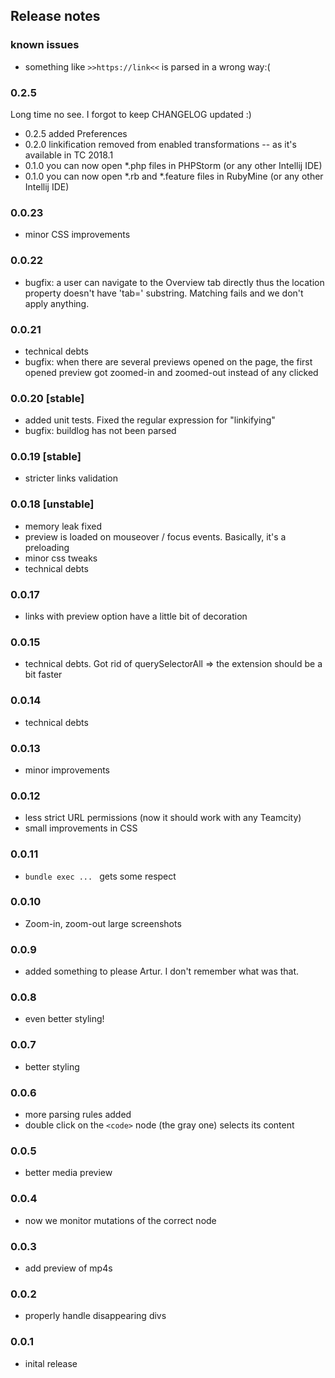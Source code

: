 

## Release notes

### known issues

* something like `>>https://link<<` is parsed in a wrong way:(

### 0.2.5

Long time no see. I forgot to keep CHANGELOG updated :)

* 0.2.5 added Preferences
* 0.2.0 linkification removed from enabled transformations -- as it's available in TC 2018.1
* 0.1.0 you can now open \*.php files in PHPStorm (or any other Intellij IDE)
* 0.1.0 you can now open \*.rb and \*.feature files in RubyMine (or any other Intellij IDE)


### 0.0.23

* minor CSS improvements

### 0.0.22

* bugfix: a user can navigate to the Overview tab directly thus the location property doesn't have 'tab=' substring. Matching fails and we don't apply anything.

### 0.0.21 

* technical debts
* bugfix: when there are several previews opened on the page, the first opened preview got zoomed-in and zoomed-out instead of any clicked 

### 0.0.20 [stable]

* added unit tests. Fixed the regular expression for "linkifying"
* bugfix: buildlog has not been parsed

### 0.0.19 [stable]

* stricter links validation

### 0.0.18 [unstable]

* memory leak fixed
* preview is loaded on mouseover / focus events. Basically, it's a preloading
* minor css tweaks
* technical debts

### 0.0.17

* links with preview option have a little bit of decoration

### 0.0.15

* technical debts. Got rid of querySelectorAll => the extension should be a bit faster

### 0.0.14

* technical debts

### 0.0.13

* minor improvements

### 0.0.12

* less strict URL permissions (now it should work with any Teamcity)
* small improvements in CSS

### 0.0.11

* `bundle exec ... ` gets some respect

### 0.0.10

* Zoom-in, zoom-out large screenshots

### 0.0.9

* added something to please Artur. I don't remember what was that.

### 0.0.8

* even better styling!

### 0.0.7

*  better styling

### 0.0.6

* more parsing rules added
* double click on the `<code>` node (the gray one) selects its content

### 0.0.5

* better media preview

### 0.0.4

* now we monitor mutations of the correct node

### 0.0.3

* add preview of mp4s

### 0.0.2

* properly handle disappearing divs

### 0.0.1

* inital release
